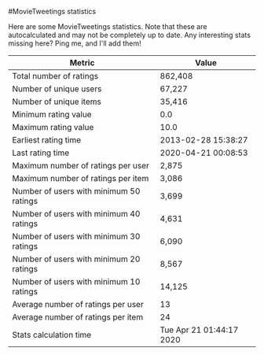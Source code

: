 #MovieTweetings statistics

Here are some MovieTweetings statistics. Note that these are autocalculated and may not be completely up to date. Any interesting stats missing here? Ping me, and I'll add them!

Metric | Value
--- | ---
Total number of ratings                 | 862,408
Number of unique users                  | 67,227
Number of unique items                  | 35,416
Minimum rating value                    | 0.0
Maximum rating value                    | 10.0
Earliest rating time                    | 2013-02-28 15:38:27
Last rating time                        | 2020-04-21 00:08:53
Maximum number of ratings per user      | 2,875
Maximum number of ratings per item      | 3,086
Number of users with minimum 50 ratings | 3,699
Number of users with minimum 40 ratings | 4,631
Number of users with minimum 30 ratings | 6,090
Number of users with minimum 20 ratings | 8,567
Number of users with minimum 10 ratings | 14,125
Average number of ratings per user      | 13
Average number of ratings per item      | 24
Stats calculation time                  | Tue Apr 21 01:44:17 2020

